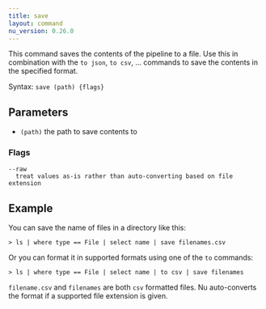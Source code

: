 ```yaml
---
title: save
layout: command
nu_version: 0.26.0
---
```


This command saves the contents of the pipeline to a file. Use this in combination with the `to json`, `to csv`, ... commands to save the contents in the specified format.

Syntax: `save (path) {flags}`

## Parameters

* `(path)` the path to save contents to

### Flags

    --raw
      treat values as-is rather than auto-converting based on file extension

## Example

You can save the name of files in a directory like this:

```shell
> ls | where type == File | select name | save filenames.csv
```

Or you can format it in supported formats using one of the `to` commands:

```shell
> ls | where type == File | select name | to csv | save filenames
```

`filename.csv` and `filenames` are both `csv` formatted files. Nu auto-converts the format if a supported file extension is given.
